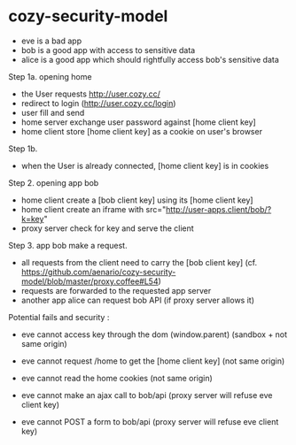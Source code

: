 cozy-security-model
===================

- eve is a bad app
- bob is a good app with access to sensitive data
- alice is a good app which should rightfully access bob's sensitive data

Step 1a. opening home
- the User requests http://user.cozy.cc/
- redirect to login (http://user.cozy.cc/login)
- user fill and send
- home server exchange user password against [home client key]
- home client store [home client key] as a cookie on user's browser

Step 1b.
- when the User is already connected, [home client key] is in cookies


Step 2. opening app bob
- home client create a [bob client key] using its [home client key]
- home client create an iframe with src="http://user-apps.client/bob/?k=key"
- proxy server check for key and serve the client

Step 3. app bob make a request. 
- all requests from the client need to carry the [bob client key]
(cf. https://github.com/aenario/cozy-security-model/blob/master/proxy.coffee#L54)
- requests are forwarded to the requested app server
- another app alice can request bob API (if proxy server allows it)

Potential fails and security :
- eve cannot access key through the dom (window.parent) (sandbox + not same origin)
- eve cannot request /home to get the [home client key] (not same origin)
- eve cannot read the home cookies (not same origin)

- eve cannot make an ajax call to bob/api (proxy server will refuse eve client key)
- eve cannot POST a form to bob/api (proxy server will refuse eve client key)

